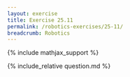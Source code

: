 ```yaml
---
layout: exercise
title: Exercise 25.11
permalink: /robotics-exercises/25-11/
breadcrumb: Robotics
---
```


{% include mathjax_support %}

<div><i class="arrow-up" data-chapter="robotics-exercises" data-exercise="ex_11" data-rating="0"></i></div>
{% include_relative question.md %}
